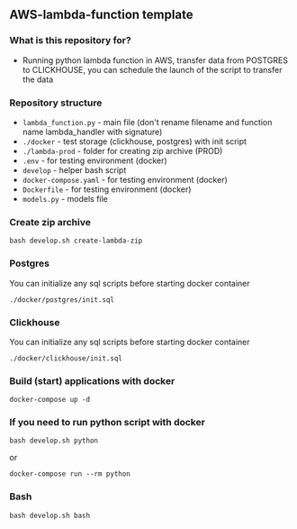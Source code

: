 ## AWS-lambda-function template ##

### What is this repository for? ###

* Running python lambda function in AWS, transfer data from POSTGRES to CLICKHOUSE, you can schedule the launch of the script to transfer the data


### Repository structure ###

* `lambda_function.py` - main file (don't rename filename and function name lambda_handler with signature)
* `./docker` - test storage (clickhouse, postgres) with init script
* `./lambda-prod` - folder for creating zip archive (PROD)
* `.env` - for testing environment (docker)
* `develop` - helper bash script
* `docker-compose.yaml` - for testing environment (docker)
* `Dockerfile` - for testing environment (docker)
* `models.py` - models file

### Create zip archive ###

```
bash develop.sh create-lambda-zip
```

### Postgres ###
You can initialize any sql scripts before starting docker container
```
./docker/postgres/init.sql
```

### Clickhouse ###
You can initialize any sql scripts before starting docker container
```
./docker/clickhouse/init.sql
```

### Build (start) applications with docker ###
```
docker-compose up -d
```

### If you need to run python script with docker ###

```
bash develop.sh python
```
or
```
docker-compose run --rm python
```

### Bash ###
```
bash develop.sh bash
```